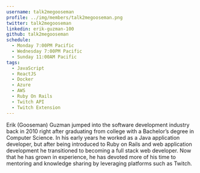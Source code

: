 ```yaml
---
username: talk2megooseman
profile: ../img/members/talk2megooseman.png
twitter: talk2megooseman
linkedin: erik-guzman-100
github: talk2megooseman
schedule:
  - Monday 7:00PM Pacific
  - Wednesday 7:00PM Pacific
  - Sunday 11:00AM Pacific
tags:
  - JavaScript
  - ReactJS
  - Docker
  - Azure
  - AWS
  - Ruby On Rails
  - Twitch API
  - Twitch Extension
---
```

Erik (Gooseman) Guzman jumped into the software development industry back in 2010 right after graduating from college with a Bachelor’s degree in Computer Science. In his early years he worked as a Java application developer, but after being introduced to Ruby on Rails and web application development he transitioned to becoming a full stack web developer. Now that he has grown in experience, he has devoted more of his time to mentoring and knowledge sharing by leveraging platforms such as Twitch.
